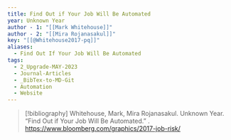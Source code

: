 ```yaml
---
title: Find Out if Your Job Will Be Automated
year: Unknown Year
author - 1: "[[Mark Whitehouse]]"
author - 2: "[[Mira Rojanasakul]]"
key: "[[@Whitehouse2017-pq]]"
aliases:
  - Find Out If Your Job Will Be Automated
tags:
  - 2_Upgrade-MAY-2023
  - Journal-Articles
  - _BibTex-to-MD-Git
  - Automation
  - Website
---
```


> [!bibliography]
> Whitehouse, Mark, Mira Rojanasakul. Unknown Year. “Find Out if Your Job Will Be Automated.” . https://www.bloomberg.com/graphics/2017-job-risk/